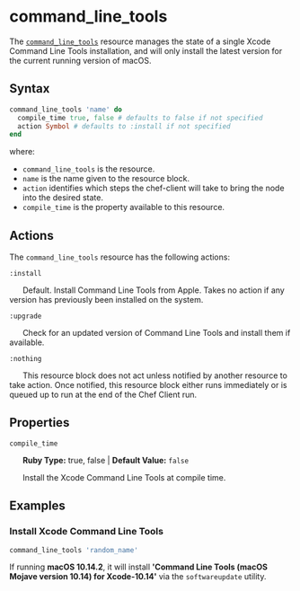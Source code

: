 # command_line_tools

The [``command_line_tools``](https://github.com/Microsoft/macos-cookbook/blob/master/resources/command_line_tools.rb) resource manages the state of a single Xcode Command Line Tools installation, and will only install the latest version for the current running version of macOS.

## Syntax

```ruby
command_line_tools 'name' do
  compile_time true, false # defaults to false if not specified
  action Symbol # defaults to :install if not specified
end
```

where:

- ``command_line_tools`` is the resource.
- ``name`` is the name given to the resource block.
- ``action`` identifies which steps the chef-client will take to bring the node into the desired state.
- ``compile_time`` is the property available to this resource.

## Actions

The ``command_line_tools`` resource has the following actions:

``:install``

&nbsp;&nbsp;&nbsp;&nbsp;&nbsp;&nbsp;Default. Install Command Line Tools from Apple. Takes no action if any version has previously been installed on the system. 

``:upgrade``

&nbsp;&nbsp;&nbsp;&nbsp;&nbsp;&nbsp;Check for an updated version of Command Line Tools and install them if available. 

``:nothing``

&nbsp;&nbsp;&nbsp;&nbsp;&nbsp;&nbsp;This resource block does not act unless notified by another resource to take action. Once notified, this resource block either runs immediately or is queued up to run at the end of the Chef Client run.

## Properties

``compile_time``

&nbsp;&nbsp;&nbsp;&nbsp;&nbsp;&nbsp;**Ruby Type:** true, false | **Default Value:** ``false``

&nbsp;&nbsp;&nbsp;&nbsp;&nbsp;&nbsp;Install the Xcode Command Line Tools at compile time.

## Examples

### Install Xcode Command Line Tools

```ruby
command_line_tools 'random_name'
```

If running **macOS 10.14.2**, it will install **'Command Line Tools (macOS Mojave version 10.14) for Xcode-10.14'** via the `softwareupdate` utility.
